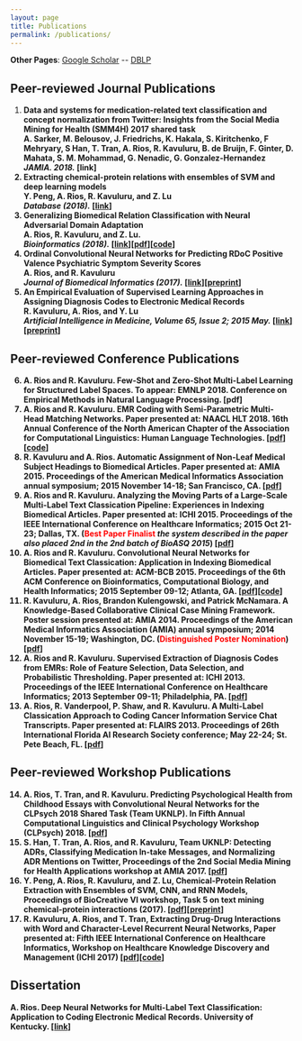 ```yaml
---
layout: page
title: Publications
permalink: /publications/
---
```

**Other Pages**: [Google Scholar](https://scholar.google.com/citations?user=KJr3ptUAAAAJ&hl=en) -- [DBLP](http://dblp.uni-trier.de/pers/hd/r/Rios:Anthony)

## Peer-reviewed Journal Publications
<ol>
<li><b>Data and systems for medication-related text classification and concept normalization from Twitter: Insights from the Social Media Mining for Health (SMM4H) 2017 shared task<b><br />A. Sarker, M. Belousov, J. Friedrichs, K. Hakala, S. Kiritchenko, F Mehryary, S Han, T. Tran, <b>A. Rios</b>, R. Kavuluru, B. de Bruijn, F. Ginter, D. Mahata, S. M. Mohammad, G. Nenadic, G. Gonzalez-Hernandez<br /><i>JAMIA. 2018.</i> [link]</li>
<li><b>Extracting chemical-protein relations with ensembles of SVM and deep learning models</b><br />Y. Peng, <b>A. Rios</b>, R. Kavuluru, and Z. Lu<br /><i>Database (2018).</i> [<a href="https://doi.org/10.1093/database/bay073">link</a>]</li>
<li><b>Generalizing Biomedical Relation Classification with Neural Adversarial Domain Adaptation</b><br /><b>A. Rios</b>, R. Kavuluru, and Z. Lu.<br /><i>Bioinformatics (2018).</i> [<a href="https://academic.oup.com/bioinformatics/advance-article-abstract/doi/10.1093/bioinformatics/bty190/4953706?redirectedFrom=PDF">link</a>][<a href="http://protocols.netlab.uky.edu/~rvkavu2/research/neuraAdvDom.pdf">pdf</a>][<a href="https://github.com/AnthonyMRios/adversarial-relation-classification">code</a>]</li>
<li><b>Ordinal Convolutional Neural Networks for Predicting RDoC Positive Valence Psychiatric Symptom Severity Scores</b><br /><b>A. Rios</b>, and R. Kavuluru<br /><i>Journal of Biomedical Informatics (2017).</i> [<a href="http://www.sciencedirect.com/science/article/pii/S153204641730103X">link</a>][<a href="http://protocols.netlab.uky.edu/~rvkavu2/research/rdoc-rios-jbi-17.pdf">preprint</a>]</li>
<li><b>An Empirical Evaluation of Supervised Learning Approaches in Assigning Diagnosis Codes to Electronic Medical Records</b><br />R. Kavuluru, <b>A. Rios</b>, and Y. Lu<br /><i>Artificial Intelligence in Medicine, Volume 65, Issue 2; 2015 May.</i> [<a href="https://www.sciencedirect.com/science/article/pii/S0933365715000482">link</a>][<a href="http://protocols.netlab.uky.edu/~rvkavu2/research/aimed-ichi-15.pdf">preprint</a>]</li>
</ol>

## Peer-reviewed Conference Publications
<ol start="6">
<li><b>A. Rios</b> and R. Kavuluru. Few-Shot and Zero-Shot Multi-Label Learning for Structured Label Spaces. To appear: EMNLP 2018. Conference on Empirical Methods in Natural Language Processing. [pdf]</li>
<li><b>A. Rios</b> and R. Kavuluru. EMR Coding with Semi-Parametric Multi-Head Matching Networks. Paper presented at: NAACL HLT 2018. 16th Annual Conference of the North American Chapter of the Association for Computational Linguistics: Human Language Technologies. [<a href="http://aclweb.org/anthology/N18-1189">pdf</a>][<a href="https://github.com/AnthonyMRios/med-match-cnn">code</a>]</li>
<li>R. Kavuluru and <b>A. Rios</b>. Automatic Assignment of Non-Leaf Medical Subject Headings to Biomedical Articles. Paper presented at: AMIA 2015. Proceedings of the American Medical Informatics Association annual symposium; 2015 November 14-18; San Francisco, CA. [<a href="https://www.ncbi.nlm.nih.gov/pmc/articles/PMC4765689/pdf/2247586.pdf">pdf</a>]</li>
<li><b>A. Rios</b> and R. Kavuluru. Analyzing the Moving Parts of a Large-Scale Multi-Label Text Classication Pipeline: Experiences in Indexing Biomedical Articles. Paper presented at: ICHI 2015. Proceedings of the IEEE International Conference on Healthcare Informatics; 2015 Oct 21-23; Dallas, TX. (<b><font color="red">Best Paper Finalist</font></b> <i>the system described in the paper also placed 2nd in the 2nd batch of BioASQ 2015</i>) [<a href="https://pdfs.semanticscholar.org/5223/3f3eaa85c94fb18b2df81e4fda06ecc5e894.pdf">pdf</a>]</li>
<li><b>A. Rios</b> and R. Kavuluru. Convolutional Neural Networks for Biomedical Text Classication: Application in Indexing Biomedical Articles. Paper presented at: ACM-BCB 2015. Proceedings of the 6th ACM Conference on Bioinformatics, Computational Biology, and Health Informatics; 2015 September 09-12; Atlanta, GA. [<a href="https://pdfs.semanticscholar.org/2866/9e91f56ac52ab4978150093c2b2662283986.pdf">pdf</a>][<a href="https://github.com/AnthonyMRios/bio-cnn">code</a>]</li>
<li>R. Kavuluru, <b>A. Rios</b>, Brandon Kulengowski, and Patrick McNamara. A Knowledge-Based Collaborative Clinical Case Mining Framework. Poster session presented at: AMIA 2014. Proceedings of the American Medical Informatics Association (AMIA) annual symposium; 2014 November 15-19; Washington, DC. (<b><font color="red">Distinguished Poster Nomination</font></b>) [<a href="https://knowledge.amia.org/56638-amia-1.1540970/t-005-1.1543914/f-005-1.1543915/a-389-1.1544504/an-389-1.1544505?timeStamp=1490724218726">pdf</a>]</li>
<li><b>A. Rios</b> and R. Kavuluru. Supervised Extraction of Diagnosis Codes from EMRs: Role of Feature Selection, Data Selection, and Probabilistic Thresholding. Paper presented at: ICHI 2013. Proceedings of the IEEE International Conference on Healthcare Informatics; 2013 September 09-11; Philadelphia, PA. [<a href="https://pdfs.semanticscholar.org/4354/f1c8b058a5da4b30ffba97131edcf4fd79e7.pdf">pdf</a>]</li>
<li><b>A. Rios</b>, R. Vanderpool, P. Shaw, and R. Kavuluru. A Multi-Label Classication Approach to Coding Cancer Information Service Chat Transcripts. Paper presented at: FLAIRS 2013. Proceedings of 26th International Florida AI Research Society conference; May 22-24; St. Pete Beach, FL. [<a href="https://pdfs.semanticscholar.org/4354/f1c8b058a5da4b30ffba97131edcf4fd79e7.pdf">pdf</a>]</li>
</ol>


## Peer-reviewed Workshop Publications
<ol start="14">
<li><b>A. Rios</b>, T. Tran, and R. Kavuluru. Predicting Psychological Health from Childhood Essays with Convolutional Neural Networks for the CLPsych 2018 Shared Task (Team UKNLP). In Fifth Annual Computational Linguistics and Clinical Psychology Workshop (CLPsych) 2018. [<a href="http://aclweb.org/anthology/W18-0611 ">pdf</a>]</li>
<li>S. Han, T. Tran, <b>A. Rios</b>, and R. Kavuluru, Team UKNLP: Detecting ADRs, Classifying Medication In-take Messages, and Normalizing ADR Mentions on Twitter, Proceedings of the 2nd Social Media Mining for Health Applications workshop at AMIA 2017. [<a href="https://healthlanguageprocessing.files.wordpress.com/2017/10/sharedtask_uknlp.pdf">pdf</a>]</li>
<li>Y. Peng, <b>A. Rios</b>, R. Kavuluru, and Z. Lu, Chemical-Protein Relation Extraction with Ensembles of SVM, CNN, and RNN Models, Proceedings of BioCreative VI workshop, Task 5 on text mining chemical-protein interactions (2017). [<a href="http://www.biocreative.org/media/store/files/2017/ProceedingsBCVI_v1.pdf">pdf</a>][<a href="https://arxiv.org/pdf/1802.01255.pdf">preprint</a>]</li>
<li> R. Kavuluru, <b>A. Rios</b>, and T. Tran, Extracting Drug-Drug Interactions with Word and Character-Level Recurrent Neural Networks, Paper presented at: Fifth IEEE International Conference on Healthcare Informatics, Workshop on Healthcare Knowledge Discovery and Management (ICHI 2017)  [<a href="https://www.ncbi.nlm.nih.gov/pmc/articles/PMC5639883/pdf/nihms907942.pdf">pdf</a>][<a href="https://github.com/AnthonyMRios/relation-extraction-rnn">code</a>]</li>
</ol>

## Dissertation
<b>A. Rios</b>. Deep Neural Networks for Multi-Label Text Classification: Application to Coding Electronic Medical Records. University of Kentucky. [<a href="https://uknowledge.uky.edu/cs_etds/71/">link</a>]
